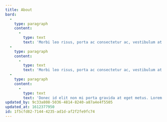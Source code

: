 ```yaml
---
title: About
bard:
  -
    type: paragraph
    content:
      -
        type: text
        text: 'Morbi leo risus, porta ac consectetur ac, vestibulum at eros. Praesent commodo cursus magna, vel scelerisque nisl consectetur et. Vestibulum id ligula porta felis euismod semper. Aenean eu leo quam. Pellentesque ornare sem lacinia quam venenatis vestibulum. Etiam porta sem malesuada magna mollis euismod.'
  -
    type: paragraph
    content:
      -
        type: text
        text: 'Morbi leo risus, porta ac consectetur ac, vestibulum at eros. Donec id elit non mi porta gravida at eget metus. Maecenas sed diam eget risus varius blandit sit amet non magna. Donec ullamcorper nulla non metus auctor fringilla. Lorem ipsum dolor sit amet, consectetur adipiscing elit. Praesent commodo cursus magna, vel scelerisque nisl consectetur et. Vestibulum id ligula porta felis euismod semper.'
  -
    type: paragraph
    content:
      -
        type: text
        text: 'Donec id elit non mi porta gravida at eget metus. Lorem ipsum dolor sit amet, consectetur adipiscing elit. Aenean eu leo quam. Pellentesque ornare sem lacinia quam venenatis vestibulum. Nulla vitae elit libero, a pharetra augue. Cum sociis natoque penatibus et magnis dis parturient montes, nascetur ridiculus mus. Vivamus sagittis lacus vel augue laoreet rutrum faucibus dolor auctor.'
updated_by: 9c33a808-5036-4814-8240-a87a4e4f5505
updated_at: 1612377950
id: 1f5cfd82-7144-4235-ad1d-af2f2fe9fc74
---
```

